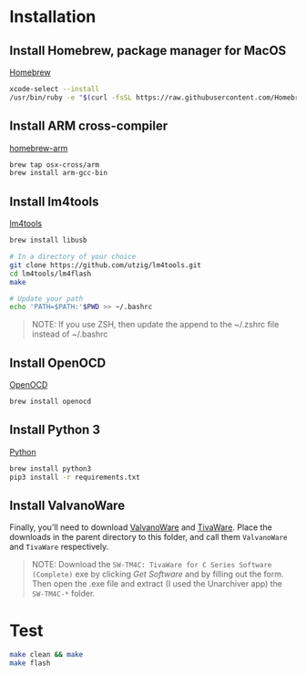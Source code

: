 # Installation

## Install Homebrew, package manager for MacOS
[Homebrew][brew]

```bash
xcode-select --install
/usr/bin/ruby -e "$(curl -fsSL https://raw.githubusercontent.com/Homebrew/install/master/install)"
```

## Install ARM cross-compiler
[homebrew-arm][arm-cross]

```bash
brew tap osx-cross/arm
brew install arm-gcc-bin
```

## Install lm4tools
[lm4tools][lm4tools-link]

```bash
brew install libusb

# In a directory of your choice
git clone https://github.com/utzig/lm4tools.git
cd lm4tools/lm4flash
make

# Update your path
echo 'PATH=$PATH:'$PWD >> ~/.bashrc
```

> NOTE: If you use ZSH, then update the append to the ~/.zshrc file instead of ~/.bashrc

## Install OpenOCD
[OpenOCD][openocd-link]

```bash
brew install openocd
```

## Install Python 3
[Python][python]

```bash
brew install python3
pip3 install -r requirements.txt
```

## Install ValvanoWare
Finally, you'll need to download [ValvanoWare][valvoware] and
[TivaWare][tivaware]. Place the downloads in the parent directory to this folder, and call them `ValvanoWare` and `TivaWare` respectively.

> NOTE: Download the `SW-TM4C: TivaWare for C Series Software (Complete)` exe by clicking *Get Software* and by filling out the form. Then open the .exe file and extract (I used the Unarchiver app) the `SW-TM4C-*` folder.

# Test
```bash
make clean && make
make flash
```

[arm-cross]: https://github.com/osx-cross/homebrew-arm
[brew]: http://brew.sh
[lm4tools-link]: https://github.com/utzig/lm4tools
[openocd-link]: http://openocd.org/
[python]: https://www.python.org
[valvoware]: http://edx-org-utaustinx.s3.amazonaws.com/UT601x/ValvanoWareTM4C123.zip
[tivaware]: http://www.ti.com/tool/sw-tm4c
